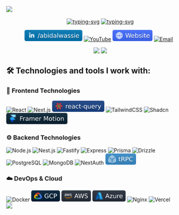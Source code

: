 <picture>
  <source 
    srcset="https://capsule-render.vercel.app/api?type=waving&height=150&color=0:0f70b9%2C100:2c93e1&text=Hey%20👋%20I%27m%20Abid!&section=header&reversal=false&fontSize=28&textBg=false&fontColor=fefefe&animation=fadeIn&fontAlignY=70&fontAlign=50&descAlign=50" 
    media="(prefers-color-scheme: dark)" />
  <img 
    src="https://capsule-render.vercel.app/api?type=waving&height=150&color=0:4C71F2,100:F85D7F&text=Hey%20👋%20I%27m%20Abid!&section=header&reversal=false&fontSize=28&textBg=false&fontColor=1F2328&animation=fadeIn&fontAlignY=70&fontAlign=50&descAlign=50" />
</picture>

<div align="center">

[![typing-svg](https://readme-typing-svg.herokuapp.com?font=Open+Sans&weight=600&size=24&duration=2500&pause=2000&color=2c93e1&center=true&vCenter=true&width=404&height=32&lines=%F0%9F%9A%80Full+Stack+Developer;%F0%9F%91%BEGame+Developer;%E2%96%B6%EF%B8%8FYouTuber+%2B%F0%9F%91%A8%F0%9F%8F%BB%E2%80%8D%F0%9F%92%BBFreelancer)](https://git.io/typing-svg/#gh-dark-mode-only)
[![typing-svg](https://readme-typing-svg.herokuapp.com?font=Open+Sans&weight=600&size=24&duration=2500&pause=2000&color=4C71F2&center=true&vCenter=true&width=404&height=32&lines=%F0%9F%9A%80Full+Stack+Developer;%F0%9F%91%BEGame+Developer;%E2%96%B6%EF%B8%8FYouTuber+%2B%F0%9F%91%A8%F0%9F%8F%BB%E2%80%8D%F0%9F%92%BBFreelancer)](https://git.io/typing-svg/#gh-light-mode-only)

[<img src="badges/linkedin-abidalwassie-0077B5.svg" alt="LinkedIn" height="30">](https://www.linkedin.com/in/abidalwassie/)
[<img src="https://img.shields.io/badge/@oneManDev-FF0000?style=flat&logo=youtube&logoColor=white" alt="YouTube" height="30">](https://youtube.com/@oneManDev)
[<img src="badges/website-416bff.svg" alt="Website" height="30">](https://abidalwassie.netlify.app/)
[<img src="https://img.shields.io/badge/abidalwassie@gmail.com-EA4335?style=flat&logo=Gmail&logoColor=FFFFFF" alt="Email" height="30">](mailto:abidalwassie@gmail.com)
&nbsp;


  <img src="https://github-readme-stats.vercel.app/api?username=abidalwassie&show_icons=true&theme=github_dark_dimmed&bg_color=15,0e141b,082c42&hide_border=true&hide_rank=false&rank_icon=github&cache_seconds=3600" height="190">
  <img src="https://github-readme-stats.vercel.app/api/top-langs/?username=AbidAlWassie&langs_count=8&count_private=false&layout=compact&theme=github_dark_dimmed&bg_color=45,082c42,0e141b&hide_border=true&hide=scss&cache_seconds=3600">

  </div>

  <div>
    <h2>🛠️ <strong>Technologies and tools I work with:</strong></h2>
    <h3>🚀 <strong>Frontend Technologies</strong></h3>
    <img src="https://img.shields.io/badge/React-20232A?style=flat&logo=react&logoColor=61DAFB" alt="React" height="30">
    <img src="https://img.shields.io/badge/Next.js-000000?style=flat&logo=next.js&logoColor=white" alt="Next.js" height="30">
    <img src="https://raw.githubusercontent.com/vquix/svg-badges/refs/heads/main/react-query-194386.svg" alt="Framer Motion" height="30">
    <img src="https://img.shields.io/badge/TailwindCSS-06B6D4?style=flat&logo=tailwindcss&logoColor=white" alt="TailwindCSS" height="30">
    <img src="https://img.shields.io/badge/Shadcn-000000?style=flat&logo=shadcn/ui&logoColor=white&color=353535" alt="Shadcn" height="30">
    <img src="https://raw.githubusercontent.com/vquix/svg-badges/refs/heads/main/Framer%20Motion-082234.svg" alt="Framer Motion" height="30">
    <h3>⚙️ <strong>Backend Technologies</strong></h3>
    <img src="https://img.shields.io/badge/Node.js-339933?style=flat&logo=node.js&logoColor=white" alt="Node.js" height="30">
    <img src="https://img.shields.io/badge/Nest.js-ea2860?style=flat&logo=nestjs&logoColor=white" alt="Nest.js" height="30">
    <img src="https://img.shields.io/badge/Fastify-202020?style=flat&logo=fastify&logoColor=white" alt="Fastify" height="30">
    <img src="https://img.shields.io/badge/Express-101010?style=flat&logo=express&logoColor=ddd" alt="Express" height="30">
    <img src="https://img.shields.io/badge/Prisma-2D3748?style=flat&logo=prisma&logoColor=white" alt="Prisma" height="30">
    <img src="https://img.shields.io/badge/Drizzle-090909.svg?logo=drizzle&logoColor=c5f74f" alt="Drizzle" height="30"><br>
    <img src="https://img.shields.io/badge/PostgreSQL-336791?style=flat&logo=postgresql&logoColor=white" alt="PostgreSQL" height="30">
    <img src="https://img.shields.io/badge/MongoDB-001E2B?style=flat&logo=mongodb&logoColor=00ED64" alt="MongoDB" height="30">
    <img src="https://img.shields.io/badge/OAuth-EB5424?style=flat&logo=auth0&logoColor=white" alt="NextAuth" height="30">
    <img src="https://raw.githubusercontent.com/vquix/svg-badges/refs/heads/main/tRPC-398CCB.svg" alt="tRPC" height="30">
    <h3>☁️ <strong>DevOps & Cloud</strong></h3>
    <img src="https://img.shields.io/badge/Docker-1D63ED.svg?style=flat&logo=docker&logoColor=white" alt="Docker" height="30">
    <img src="https://raw.githubusercontent.com/vquix/svg-badges/refs/heads/main/GCP-001d35.svg" alt="GCP" height="30">
    <img src="https://raw.githubusercontent.com/vquix/svg-badges/refs/heads/main/AWS-262e3b.svg" alt="AWS" height="30">
    <img src="https://raw.githubusercontent.com/vquix/svg-badges/refs/heads/main/Azure-262e3b.svg" alt="Azure" height="30">
    <img src="https://img.shields.io/badge/Nginx-009639?style=flat&logo=nginx&logoColor=white" alt="Nginx" height="30">
    <img src="https://img.shields.io/badge/Vercel-000000?style=flat&logo=vercel&logoColor=white" alt="Vercel" height="30">
  </div>

<picture>
  <source 
    srcset="https://capsule-render.vercel.app/api?type=waving&height=100&color=0:0f70b9%2C100:2c93e1&section=footer&desc=Reach%20out%20%E2%80%93%20I'm%20just%20an%20email%20away%20%F0%9F%93%A9&descSize=14&fontColor=D1D5DB&descAlignY=54&animation=fadeIn&descAlign=50" 
    media="(prefers-color-scheme: dark)" />
  <img 
    src="https://capsule-render.vercel.app/api?type=waving&height=100&color=0:4C71F2,100:F85D7F&section=footer&desc=Reach%20out%20%E2%80%93%20I'm%20just%20an%20email%20away%20%F0%9F%93%A9&descSize=14&fontColor=1F2328&descAlignY=54&animation=fadeIn&descAlign=50" />
</picture>
